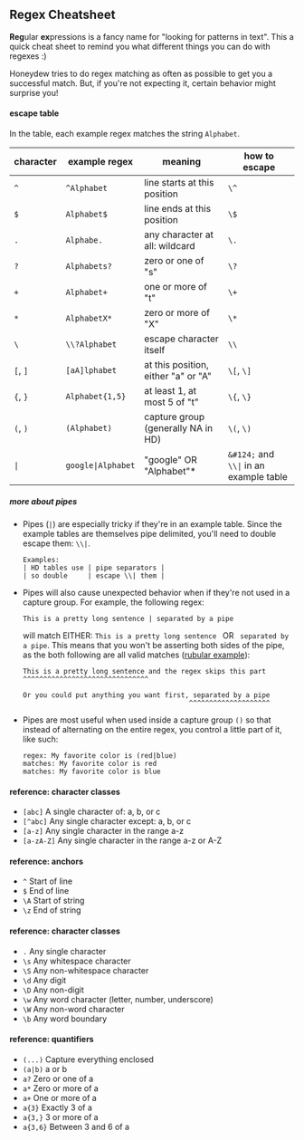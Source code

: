 ## Regex Cheatsheet

**Reg**ular **ex**pressions is a fancy name for "looking for patterns
in text". This a quick cheat sheet to remind you what
different things you can do with regexes :)

Honeydew tries to do regex matching as often as possible to get you a
successful match. But, if you're not expecting it, certain behavior
might surprise you!

#### escape table

In the table, each example regex matches the string `Alphabet`.

| character           | example regex                     | meaning                             | how to escape                                                        |
| -                   | -                                 | -                                   | -                                                                    |
| `^`                 | `^Alphabet`                       | line starts at this position        | `\^`                                                                 |
| `$`                 | `Alphabet$`                       | line ends at this position          | `\$`                                                                 |
| `.`                 | `Alphabe.`                        | any character at all: wildcard      | `\.`                                                                 |
| `?`                 | `Alphabets?`                      | zero or one of "s"                  | `\?`                                                                 |
| `+`                 | `Alphabet+`                       | one or more of "t"                  | `\+`                                                                 |
| `*`                 | `AlphabetX*`                      | zero or more of "X"                 | `\*`                                                                 |
| `\`                 | `\\?Alphabet`                     | escape character itself             | `\\`                                                                 |
| `[`, `]`            | `[aA]lphabet`                     | at this position, either "a" or "A" | `\[`, `\]`                                                           |
| `{`, `}`            | `Alphabet{1,5}`                   | at least 1, at most 5 of "t"        | `\{`, `\}`                                                           |
| `(`, `)`            | `(Alphabet)`                      | capture group (generally NA in HD)  | `\(`, `\)`                                                           |
| <code>&#124;</code> | <code>google&#124;Alphabet</code> | "google" OR "Alphabet"*             | <code>\&#124;</code> and <code>\\\\&#124;</code> in an example table |

##### more about pipes

-   Pipes (`|`) are especially tricky if they're in an example
    table. Since the example tables are themselves pipe delimited,
    you'll need to double escape them: <code>\\\\&#124;</code>.

        Examples:
        | HD tables use | pipe separators |
        | so double     | escape \\| them |

-   Pipes will also cause unexpected behavior when if they're not used
    in a capture group. For example, the following regex:

        This is a pretty long sentence | separated by a pipe

    will match EITHER: `This is a pretty long sentence ` OR ` separated by
    a pipe`. This means that you won't be asserting both sides of the
    pipe, as the both following are all valid matches ([rubular example][rb]):

        This is a pretty long sentence and the regex skips this part
        ^^^^^^^^^^^^^^^^^^^^^^^^^^^^^^^

        Or you could put anything you want first, separated by a pipe
                                                 ^^^^^^^^^^^^^^^^^^^^

-   Pipes are most useful when used inside a capture group `()` so that
    instead of alternating on the entire regex, you control a little part
    of it, like such:

        regex: My favorite color is (red|blue)
        matches: My favorite color is red
        matches: My favorite color is blue

[rb]: http://rubular.com/r/e8KeWQLoyp


#### reference: character classes

- `[abc]`   A single character of: a, b, or c
- `[^abc]`  Any single character except: a, b, or c
- `[a-z]`   Any single character in the range a-z
- `[a-zA-Z]`    Any single character in the range a-z or A-Z

#### reference: anchors

- `^`   Start of line
- `$`   End of line
- `\A`  Start of string
- `\z`  End of string

#### reference: character classes

- `.`   Any single character
- `\s`  Any whitespace character
- `\S`  Any non-whitespace character
- `\d`  Any digit
- `\D`  Any non-digit
- `\w`  Any word character (letter, number, underscore)
- `\W`  Any non-word character
- `\b`  Any word boundary

#### reference: quantifiers

- `(...)`   Capture everything enclosed
- `(a|b)`   a or b
- `a?`  Zero or one of a
- `a*`  Zero or more of a
- `a+`  One or more of a
- `a{3}`    Exactly 3 of a
- `a{3,}`   3 or more of a
- `a{3,6}`  Between 3 and 6 of a
